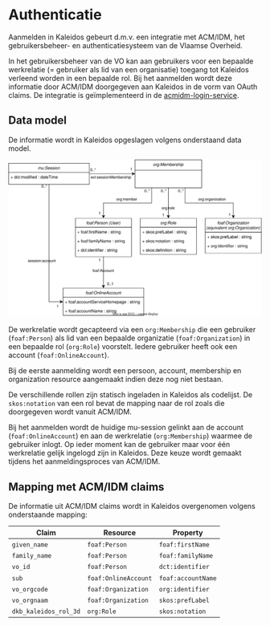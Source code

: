 # Authenticatie

Aanmelden in Kaleidos gebeurt d.m.v. een integratie met ACM/IDM, het gebruikersbeheer- en authenticatiesysteem van de Vlaamse Overheid.

In het gebruikersbeheer van de VO kan aan gebruikers voor een bepaalde werkrelatie (= gebruiker als lid van een organisatie) toegang tot Kaleidos verleend worden in een bepaalde rol. Bij het aanmelden wordt deze informatie door ACM/IDM doorgegeven aan Kaleidos in de vorm van OAuth claims. De integratie is geïmplementeerd in de [acmidm-login-service](https://github.com/kanselarij-vlaanderen/acmidm-login-service).

## Data model

De informatie wordt in Kaleidos opgeslagen volgens onderstaand data model.

![Data model](../images/authentication-data-model.svg)

De werkrelatie wordt gecapteerd via een `org:Membership` die een gebruiker (`foaf:Person`) als lid van een bepaalde organizatie (`foaf:Organization`) in een bepaalde rol (`org:Role`) voorstelt. Iedere gebruiker heeft ook een account (`foaf:OnlineAccount`).

Bij de eerste aanmelding wordt een persoon, account, membership en organization resource aangemaakt indien deze nog niet bestaan.

De verschillende rollen zijn statisch ingeladen in Kaleidos als codelijst. De `skos:notation` van een rol bevat de mapping naar de rol zoals die doorgegeven wordt vanuit ACM/IDM.

Bij het aanmelden wordt de huidige mu-session gelinkt aan de account (`foaf:OnlineAccount`) en aan de werkrelatie (`org:Membership`) waarmee de gebruiker inlogt. Op ieder moment kan de gebruiker maar voor één werkrelatie gelijk ingelogd zijn in Kaleidos. Deze keuze wordt gemaakt tijdens het aanmeldingsproces van ACM/IDM.

## Mapping met ACM/IDM claims

De informatie uit ACM/IDM claims wordt in Kaleidos overgenomen volgens onderstaande mapping:

| Claim                 | Resource             | Property           |
|-----------------------|----------------------|--------------------|
| `given_name`          | `foaf:Person`        | `foaf:firstName`   |
| `family_name`         | `foaf:Person`        | `foaf:familyName`  |
| `vo_id`               | `foaf:Person`        | `dct:identifier`   |
| `sub`                 | `foaf:OnlineAccount` | `foaf:accountName` |
| `vo_orgcode`          | `foaf:Organization`  | `org:identifier`   |
| `vo_orgnaam`          | `foaf:Organization`  | `skos:prefLabel`   |
| `dkb_kaleidos_rol_3d` | `org:Role`           | `skos:notation`    |

